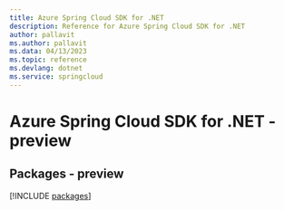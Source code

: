```yaml
---
title: Azure Spring Cloud SDK for .NET
description: Reference for Azure Spring Cloud SDK for .NET
author: pallavit
ms.author: pallavit
ms.data: 04/13/2023
ms.topic: reference
ms.devlang: dotnet
ms.service: springcloud
---
```

# Azure Spring Cloud SDK for .NET - preview
## Packages - preview
[!INCLUDE [packages](spring-cloud-index.md)]